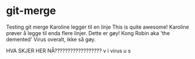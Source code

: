 # git-merge
Testing git merge
Karoline legger til en linje
This is quite awesome!
Karoline prøver å legge til enda flere linjer.
Dette er gøy!
Kong Robin aka 'the demented'
Virus overalt, ikke så gøy.

HVA SKJER HER NÅ??????????????????
	v
	i
      virus
	u
	s
